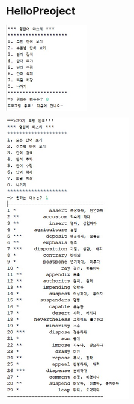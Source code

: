 # HelloPreoject
![0](https://github.com/zoodeee/HelloPreoject/blob/master/screenshots/0.jpg?raw=true)



![1](https://github.com/zoodeee/WordMasterProject/blob/master/WordMasterProject/screenshots/1.jpg?raw=true)
